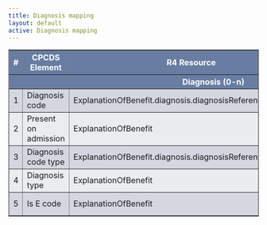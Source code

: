 ```yaml
---
title: Diagnosis mapping
layout: default
active: Diagnosis mapping
---
```


<style>
	th {
	  background-color:rgb(104,125,161) ;
	  color: white;
	}
	tr:nth-child(even) {background-color:rgb(235,236,240);}  
	tr:nth-child(odd) {background-color:rgb(212,215,224);}
</style>
<table border="1">
	<thead>
		<tr>
			<th> # </th>
			<th> CPCDS Element </th>
			<th> R4 Resource </th>
			<th> Profile Element </th>
		</tr>
		<tr>
			<th colspan="4" style="text-align:center;"> Diagnosis (0-n) </th>
		</tr>
	</thead>
	<tbody>
		<tr>
			<td>1</td>
			<td>Diagnosis code</td>
			<td>ExplanationOfBenefit.diagnosis.diagnosisReference(Condition)</td>
			<td>.code.coding.code</td>
		</tr>
		<tr>
			<td>2</td>
			<td>Present on admission</td>
			<td>ExplanationOfBenefit</td>
			<td>.diagnosis.onAdmission</td>
		</tr>
		<tr>
			<td>3</td>
			<td>Diagnosis code type</td>
			<td>ExplanationOfBenefit.diagnosis.diagnosisReference(Condition)</td>
			<td>.code.coding.system</td>
		</tr>
		<tr>
			<td>4</td>
			<td>Diagnosis type</td>
			<td>ExplanationOfBenefit</td>
			<td>.diagnosis.type</td>
		</tr>
		<tr>
			<td>5</td>
			<td>Is E code</td>
			<td>ExplanationOfBenefit</td>
			<td>.diagnosis.type="external cause code"</td>
		</tr>
	</tbody>
</table>